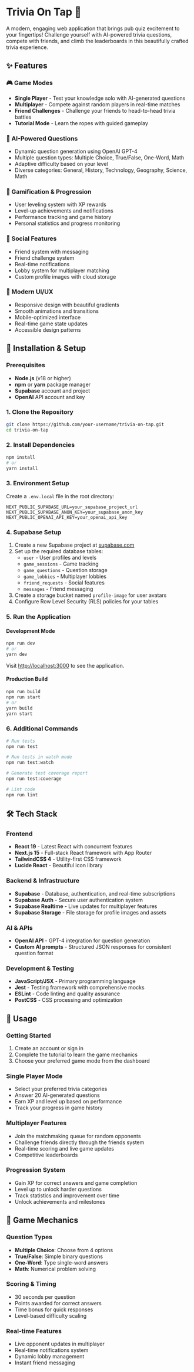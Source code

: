 # Trivia On Tap 🎯

A modern, engaging web application that brings pub quiz excitement to your fingertips! Challenge yourself with AI-powered trivia questions, compete with friends, and climb the leaderboards in this beautifully crafted trivia experience.

## ✨ Features

### 🎮 Game Modes
- **Single Player** - Test your knowledge solo with AI-generated questions
- **Multiplayer** - Compete against random players in real-time matches
- **Friend Challenges** - Challenge your friends to head-to-head trivia battles
- **Tutorial Mode** - Learn the ropes with guided gameplay

### 🤖 AI-Powered Questions
- Dynamic question generation using OpenAI GPT-4
- Multiple question types: Multiple Choice, True/False, One-Word, Math
- Adaptive difficulty based on your level
- Diverse categories: General, History, Technology, Geography, Science, Math

### 🎯 Gamification & Progression
- User leveling system with XP rewards
- Level-up achievements and notifications
- Performance tracking and game history
- Personal statistics and progress monitoring

### 👥 Social Features
- Friend system with messaging
- Friend challenge system
- Real-time notifications
- Lobby system for multiplayer matching
- Custom profile images with cloud storage

### 🎨 Modern UI/UX
- Responsive design with beautiful gradients
- Smooth animations and transitions
- Mobile-optimized interface
- Real-time game state updates
- Accessible design patterns

## 🚀 Installation & Setup

### Prerequisites
- **Node.js** (v18 or higher)
- **npm** or **yarn** package manager
- **Supabase** account and project
- **OpenAI** API account and key

### 1. Clone the Repository
```bash
git clone https://github.com/your-username/trivia-on-tap.git
cd trivia-on-tap
```

### 2. Install Dependencies
```bash
npm install
# or
yarn install
```

### 3. Environment Setup
Create a `.env.local` file in the root directory:

```env
NEXT_PUBLIC_SUPABASE_URL=your_supabase_project_url
NEXT_PUBLIC_SUPABASE_ANON_KEY=your_supabase_anon_key
NEXT_PUBLIC_OPENAI_API_KEY=your_openai_api_key
```

### 4. Supabase Setup
1. Create a new Supabase project at [supabase.com](https://supabase.com)
2. Set up the required database tables:
   - `user` - User profiles and levels
   - `game_sessions` - Game tracking
   - `game_questions` - Question storage
   - `game_lobbies` - Multiplayer lobbies
   - `friend_requests` - Social features
   - `messages` - Friend messaging
3. Create a storage bucket named `profile-image` for user avatars
4. Configure Row Level Security (RLS) policies for your tables

### 5. Run the Application

#### Development Mode
```bash
npm run dev
# or
yarn dev
```
Visit [http://localhost:3000](http://localhost:3000) to see the application.

#### Production Build
```bash
npm run build
npm run start
# or
yarn build
yarn start
```

### 6. Additional Commands

```bash
# Run tests
npm run test

# Run tests in watch mode
npm run test:watch

# Generate test coverage report
npm run test:coverage

# Lint code
npm run lint
```

## 🛠️ Tech Stack

### Frontend
- **React 19** - Latest React with concurrent features
- **Next.js 15** - Full-stack React framework with App Router
- **TailwindCSS 4** - Utility-first CSS framework
- **Lucide React** - Beautiful icon library

### Backend & Infrastructure
- **Supabase** - Database, authentication, and real-time subscriptions
- **Supabase Auth** - Secure user authentication system
- **Supabase Realtime** - Live updates for multiplayer features
- **Supabase Storage** - File storage for profile images and assets

### AI & APIs
- **OpenAI API** - GPT-4 integration for question generation
- **Custom AI prompts** - Structured JSON responses for consistent question format

### Development & Testing
- **JavaScript/JSX** - Primary programming language
- **Jest** - Testing framework with comprehensive mocks
- **ESLint** - Code linting and quality assurance
- **PostCSS** - CSS processing and optimization

## 🎪 Usage

### Getting Started
1. Create an account or sign in
2. Complete the tutorial to learn the game mechanics
3. Choose your preferred game mode from the dashboard

### Single Player Mode
- Select your preferred trivia categories
- Answer 20 AI-generated questions
- Earn XP and level up based on performance
- Track your progress in game history

### Multiplayer Features
- Join the matchmaking queue for random opponents
- Challenge friends directly through the friends system
- Real-time scoring and live game updates
- Competitive leaderboards

### Progression System
- Gain XP for correct answers and game completion
- Level up to unlock harder questions
- Track statistics and improvement over time
- Unlock achievements and milestones

## 🎯 Game Mechanics

### Question Types
- **Multiple Choice**: Choose from 4 options
- **True/False**: Simple binary questions
- **One-Word**: Type single-word answers
- **Math**: Numerical problem solving

### Scoring & Timing
- 30 seconds per question
- Points awarded for correct answers
- Time bonus for quick responses
- Level-based difficulty scaling

### Real-time Features
- Live opponent updates in multiplayer
- Real-time notifications system
- Dynamic lobby management
- Instant friend messaging

